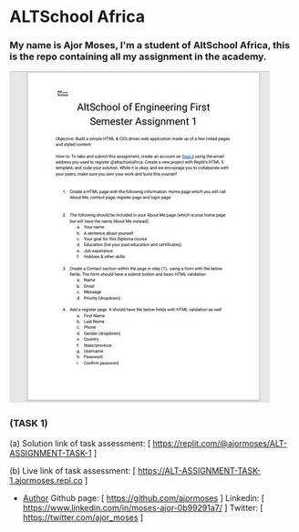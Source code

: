 # ALTSchool Africa

### My name is Ajor Moses, I'm a student of AltSchool Africa, this is the repo containing all my assignment in the academy.

![First Assignment in ALTSchool](./Tasks/assignment_page1.JPG)

### (TASK 1)

(a) Solution link of task assessment: [ https://replit.com/@ajormoses/ALT-ASSIGNMENT-TASK-1 ]

(b) Live link of task assessment: [ https://ALT-ASSIGNMENT-TASK-1.ajormoses.repl.co ]

- [Author](#author)
  Github page: [ https://github.com/ajormoses ]
  Linkedin: [ https://www.linkedin.com/in/moses-ajor-0b99291a7/ ]
  Twitter: [ https://twitter.com/ajor_moses ]
